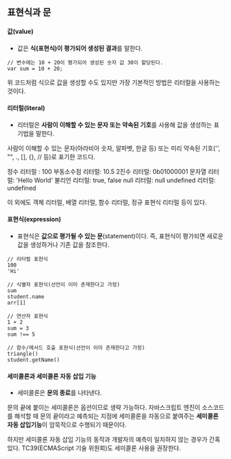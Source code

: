 ## 표현식과 문
#### 값(value)
- 값은 **식(표현식)이 평가되어 생성된 결과**를 말한다.
```
// 변수에는 10 + 20이 평가되어 생성된 숫자 값 30이 할당된다.
var sum = 10 + 20;
 ```

위 코드처럼 식으로 값을 생성할 수도 있지만 가장 기본적인 방법은 리터럴을 사용하는 것이다.

 

#### 리터럴(literal)
- 리터럴은 **사람이 이해할 수 있는 문자 또는 약속된 기호**를 사용해 값을 생성하는 표기법을 말한다.

사람이 이해할 수 있는 문자(아라비아 숫자, 알파벳, 한글 등) 또는 미리 약속된 기호('', "", ., [], {}, // 등)로 표기한 코드다.

정수 리터럴 : 100
부동소수점 리터럴: 10.5
2진수 리터럴: 0b01000001
문자열 리터럴: 'Hello World'
불리언 리터럴: true, false
null 리터럴: null
undefined 리터럴: undefined

이 외에도 객체 리터럴, 배열 리터럴, 함수 리터럴, 정규 표현식 리터럴 등이 있다.

 

#### 표현식(expression)
- 표현식은 **값으로 평가될 수 있는 문**(statement)이다. 즉, 표현식이 평가되면 새로운 값을 생성하거나 기존 값을 참조한다.
```
// 리터럴 표현식
100
'Hi'

// 식별자 표현식(선언이 이미 존재한다고 가정)
sum
student.name
arr[1]

// 연산자 표현식
1 + 2
sum = 3
sum !== 5

// 함수/메서드 호출 표현식(선언이 이미 존재한다고 가정)
triangle()
student.getName()
```

#### 세미콜론과 세미콜론 자동 삽입 기능
- 세미콜론은 **문의 종료**를 나타낸다.

문의 끝에 붙이는 세미콜론은 옵션이므로 생략 가능하다. 자바스크립트 엔진이 소스코드를 해석할 때 문의 끝이라고 예측되는 지점에 세미콜론을 자동으로 붙여주는 **세미콜론 자동 삽입기능**이 암묵적으로 수행되기 때문이다.

하지만 세미콜론 자동 삽입 기능의 동작과 개발자의 예측이 일치하지 않는 경우가 간혹 있다. TC39(ECMAScript 기술 위원회)도 세미콜론 사용을 권장한다.
